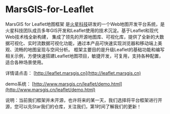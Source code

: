 # MarsGIS-for-Leaflet

MarsGIS for Leaflet地图框架 是[火星科技](http://www.marsgis.cn/)研发的一个Web地图开发平台系统，是火星科技团队成员多年GIS开发和Leaflet使用的技术沉淀。基于Leaflet和现代Web技术栈全新构建， 集成了领先的开源地图库、可视化库，提供了全新的大数据可视化、实时流数据可视化功能，通过本产品可快速实现浏览器和移动端上美观、流畅的地图呈现与空间分析。 框架主要目的是升级Leaflet的基础功能和编写相关示例，方便快速搭建Leaflet地图项目，敏捷开发，可复用，支持各种配置，适合各种场景使用。


详情请点击： [http://leaflet.marsgis.cn](http://leaflet.marsgis.cn)


demo系统： [http://www.marsgis.cn/leaflet/demo.html](http://www.marsgis.cn/leaflet/demo.html)




说明：当前我们框架并未开源，也许将来的某一天，我们选择将平台框架进行开源，您可以先Star我们的仓库，关注我们，第1时间了解我们的更新！
